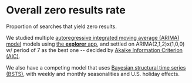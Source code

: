 # Overall zero results rate

Proportion of searches that yield zero results.

We studied multiple [autoregressive integrated moving average (ARIMA) model](https://en.wikipedia.org/wiki/Autoregressive_integrated_moving_average) models using [the **explorer** app](https://github.com/bearloga/wmf-discovery-forecasting/tree/master/explorer), and settled on ARIMA(2,1,2)x(1,0,0) w/ period of 7 as the best one -- decided by [Akaike Information Criterion (AIC)](https://en.wikipedia.org/wiki/Akaike_information_criterion).

We also have a competing model that uses [Bayesian structural time series (BSTS)](https://en.wikipedia.org/wiki/Bayesian_structural_time_series), with weekly and monthly seasonalities and U.S. holiday effects.
